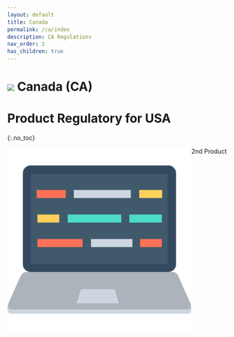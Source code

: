 ```yaml
---
layout: default
title: Canada
permalink: /ca/index
description: CA Regulations
nav_order: 2
has_children: true
---
```


<h1> 
<img src="../../assets/images/country-flag/ca-flag.png" style="width: 60px"/>
Canada (CA) </h1>

# Product Regulatory for USA
{:.no_toc}
 
<div style="display: grid; grid-template-columns: auto auto">
  <div class="grid-item">
    <a href="./laptop">
        <img src="../../assets/images/icons/laptop.png" alt="Laptop" class="center-thirty">
    </a>
  </div>
  <div class="grid-item">2nd Product</div>
</div>